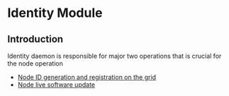 # Identity Module

## Introduction

Identity daemon is responsible for major two operations that is crucial for the node operation

- [Node ID generation and registration on the grid](identity.md)
- [Node live software update](upgrade.md)
